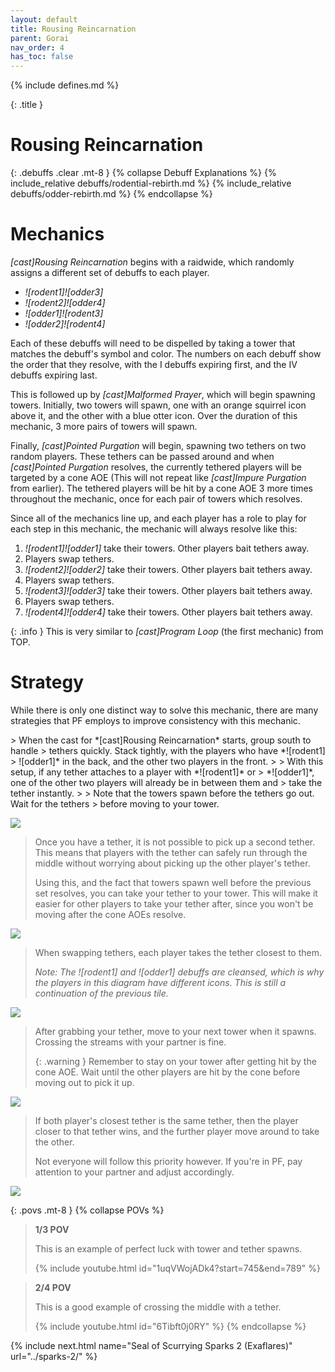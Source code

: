 ```yaml
---
layout: default
title: Rousing Reincarnation
parent: Gorai
nav_order: 4
has_toc: false
---
```


{% include defines.md %}

{: .title }
# Rousing Reincarnation

{: .debuffs .clear .mt-8 }
{% collapse Debuff Explanations %}
{% include_relative debuffs/rodential-rebirth.md %}
{% include_relative debuffs/odder-rebirth.md %}
{% endcollapse %}

# Mechanics

*[cast]Rousing Reincarnation* begins with a raidwide, which randomly assigns
a different set of debuffs to each player.

* *![rodent1]![odder3]*
* *![rodent2]![odder4]*
* *![odder1]![rodent3]*
* *![odder2]![rodent4]*

Each of these debuffs will need to be dispelled by taking a tower that matches
the debuff's symbol and color. The numbers on each debuff show the order that
they resolve, with the I debuffs expiring first, and the IV debuffs expiring
last.

This is followed up by *[cast]Malformed Prayer*, which will begin spawning
towers. Initially, two towers will spawn, one with an orange squirrel icon
above it, and the other with a blue otter icon. Over the duration of this
mechanic, 3 more pairs of towers will spawn.

Finally, *[cast]Pointed Purgation* will begin, spawning two tethers on two
random players. These tethers can be passed around and when
*[cast]Pointed Purgation* resolves, the currently tethered players will be
targeted by a cone AOE (This will not repeat like *[cast]Impure Purgation* from
earlier). The tethered players will be hit by a cone AOE 3 more times throughout
the mechanic, once for each pair of towers which resolves.

Since all of the mechanics line up, and each player has a role to play for each
step in this mechanic, the mechanic will always resolve like this:

1. *![rodent1]![odder1]* take their towers. Other players bait tethers away.
2. Players swap tethers.
3. *![rodent2]![odder2]* take their towers. Other players bait tethers away.
4. Players swap tethers.
5. *![rodent3]![odder3]* take their towers. Other players bait tethers away.
6. Players swap tethers.
7. *![rodent4]![odder4]* take their towers. Other players bait tethers away.

{: .info }
This is very similar to *[cast]Program Loop* (the first mechanic) from TOP.

# Strategy

While there is only one distinct way to solve this mechanic, there are many
strategies that PF employs to improve consistency with this mechanic.

<div class="strats-grid" markdown="1">
> When the cast for *[cast]Rousing Reincarnation* starts, group south to handle
> tethers quickly. Stack tightly, with the players who have *![rodent1]
> ![odder1]* in the back, and the other two players in the front.
>
> With this setup, if any tether attaches to a player with *![rodent1]* or
> *![odder1]*, one of the other two players will already be in between them and
> take the tether instantly.
>
> Note that the towers spawn before the tethers go out. Wait for the tethers
> before moving to your tower.

![](./stack-south.png)

> Once you have a tether, it is not possible to pick up a second tether. This
> means that players with the tether can safely run through the middle without
> worrying about picking up the other player's tether.
>
> Using this, and the fact that towers spawn well before the previous set
> resolves, you can take your tether to your tower. This will make it easier
> for other players to take your tether after, since you won't be moving after
> the cone AOEs resolve.

![](./tethers-towers.png)

> When swapping tethers, each player takes the tether closest to them.
>
> *Note: The* *![rodent1]* *and* *![odder1]* *debuffs are cleansed, which is
> why the players in this diagram have different icons. This is still a
> continuation of the previous tile.*

![](./easy-pattern.png)

> After grabbing your tether, move to your next tower when it spawns. Crossing
> the streams with your partner is fine.
>
> {: .warning }
> Remember to stay on your tower after getting hit by the cone AOE. Wait until
> the other players are hit by the cone before moving out to pick it up.

![](./easy-pattern-followup.png)

> If both player's closest tether is the same tether, then the player closer to
> that tether wins, and the further player move around to take the other.
>
> Not everyone will follow this priority however. If you're in PF, pay attention
> to your partner and adjust accordingly.

![](./cursed-pattern.png)
</div>

{: .povs .mt-8 }
{% collapse POVs %}
> **1/3 POV**
>
> This is an example of perfect luck with tower and tether spawns.
>
> {% include youtube.html id="1uqVWojADk4?start=745&end=789" %}

> **2/4 POV**
>
> This is a good example of crossing the middle with a tether.
>
> {% include youtube.html id="6Tibft0j0RY" %}
{% endcollapse %}

{% include next.html name="Seal of Scurrying Sparks 2 (Exaflares)" url="../sparks-2/" %}
